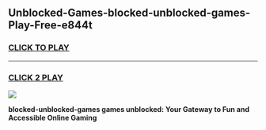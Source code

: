 
## Unblocked-Games-blocked-unblocked-games-Play-Free-e844t
<h3>
<a href="https://premium76.site?title=blocked-unblocked-games&ref=21A">CLICK TO PLAY</a></h3>
<hr>

<h3>
<a href="https://premium76.site?title=blocked-unblocked-games&ref=21A">CLICK 2 PLAY</a>
  
</h3>

<a href="https://premium76.site?title=blocked-unblocked-games&ref=21A"><img src="https://clearcache.store/games.png"></a>


**blocked-unblocked-games games unblocked: Your Gateway to Fun and Accessible Online Gaming**
